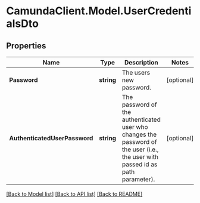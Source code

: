 # CamundaClient.Model.UserCredentialsDto
## Properties

Name | Type | Description | Notes
------------ | ------------- | ------------- | -------------
**Password** | **string** | The users new password. | [optional] 
**AuthenticatedUserPassword** | **string** | The password of the authenticated user who changes the password of the user (i.e., the user with passed id as path parameter). | [optional] 

[[Back to Model list]](../README.md#documentation-for-models) [[Back to API list]](../README.md#documentation-for-api-endpoints) [[Back to README]](../README.md)

